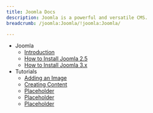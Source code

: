 ```yaml
---
title: Joomla Docs
description: Joomla is a powerful and versatile CMS.
breadcrumb: /joomla:Joomla/!joomla:Joomla/

---
```


* Joomla
    * [Introduction](INDEX.md)
    * [How to Install Joomla 2.5](install_joomla_25.md)
    * [How to Install Joomla 3.x](install_joomla_3x.md)
* Tutorials
    * [Adding an Image](#)
    * [Creating Content](#)
    * [Placeholder](#)
    * [Placeholder](#)
    * [Placeholder](#)

